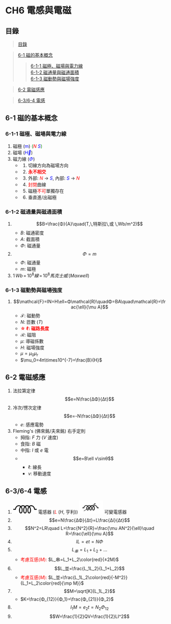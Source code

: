 # CH6 電感與電磁
## 目錄
> [目錄](#目錄)

> [6-1 磁的基本概念](<#6-1-磁的基本概念>)</br>
> > [6-1-1 磁極、磁場與電力線](<#6-1-1-磁極、磁場與電力線>)</br>
> > [6-1-2 磁通量與磁通面積](<#6-1-2-磁通量與磁通面積>)</br>
> > [6-1-3 磁動勢與磁場強度](<#6-1-3-磁動勢與磁場強度>)</br> 

> [6-2 電磁感應](<#6-2-電磁感應>)

>[6-3/6-4 電感](#6-36-4-電感)

## 6-1 磁的基本概念
### 6-1-1 磁極、磁場與電力線
1. 磁極 (<font color="blue">m</font>) <font color="green">(</font><font color="red">$N$</font>  <font color="blue">$S$</font><font color="green">)</font>
2. 磁場 (<font color="blue">$\vec{H}$</font>)
3. 磁力線 (<font color="blue">$Φ$</font>)
    * 1. 切線方向為磁場方向
    * 2. <font color="red">**永不相交**</font>
    * 3. 外部: <font color="red">$N$</font> → <font color="blue">$S$</font>, 內部: <font color="blue">$S$</font> → <font color="red">$N$</font>
    * 4. <font color="red">封閉</font>曲線
    * 5. 磁極<font color="red">不可</font>單獨存在
    * 6. 垂直進/出磁極
### 6-1-2 磁通量與磁通面積
1. $$B=\frac{Φ}{A}\quad(T,\,特斯拉\,或 \,Wb/m^2)$$
    * $B$: 磁通密度
    * $A$: 截面積
    * $\Phi$: 磁通量
2. $$Φ = m$$
    * $\Phi$: 磁通量
    * $m$: 磁極
3. $1\,Wb\,=\,10^8線\,=\,10^8馬克士威\,(Maxwell)$
### 6-1-3 磁動勢與磁場強度
1. $$\mathcal{F}=IN=H\ell=Φ\mathcal{R}\quadΦ=BA\quad\mathcal{R}=\frac{\ell}{\mu A}$$
    * $\mathcal{F}$: 磁動勢
    * $N$: 匝數 ($T$)
    * <font color="red">**☆ $\ell$: 磁路長度**</font>
    * $\mathcal{R}$: 磁阻
    * $\mu$: 導磁係數
    * $H$: 磁場強度
    * $\mu=\mu_0\mu_r$
    * $\mu_0=4π\times10^{-7}=\frac{B}{H}$

## 6-2 電磁感應
1. 法拉第定律 $$e=N\frac{ΔΦ}{Δt}$$
2. 冷次/愣次定律 $$e=-N\frac{ΔΦ}{Δt}$$
    * $e$: 感應電勢
3. Fleming's (佛來銘/夫來銘) 右手定則
    * 拇指: $F$ 力 ($V$ 速度)
    * 食指: $B$ 磁
    * 中指: $I$ 或 $e$ 電
    * $$e=B\ell v\sinθ$$
        * $\ell$: 線長
        * $v$: 移動速度
## 6-3/6-4 電感
1. <img src="https://raw.githubusercontent.com/MinecraftPEayer/notes/master/assets/BasicElectricity/CH6/1.png" width=75/> 電感器 (<font color="red">$L$</font> ($H$, 亨利))
<img src="https://raw.githubusercontent.com/MinecraftPEayer/notes/master/assets/BasicElectricity/CH6/2.png" width=75 height=40> 可變電感器
2. $$e=N\frac{ΔΦ}{Δt}=L\frac{Δi}{Δt}$$
3. $$N^2=LR\quad L=\frac{N^2}{R}=\frac{\mu AN^2}{\ell}\quad R=\frac{\ell}{\mu A}$$
4. $$IL=et=NΦ$$
5. $$L_串=L_1+L_2+...$$
    * <font color="red">考慮互感($M$): </font>$L_串=L_1+L_2\color{red}{±2M}$
6. $$L_並=\frac{L_1L_2}{L_1+L_2}$$
    * <font color="red">考慮互感($M$): </font>$L_並=\frac{L_1L_2\color{red}{-M^2}}{L_1+L_2\color{red}{\mp M}}$
7. $$M=\sqrt[K]{L_1L_2}$$
    * $K=\frac{Φ_{12}}{Φ_1}=\frac{Φ_{21}}{Φ_2}$
8. $$I_1M=e_2t=N_2Φ_{12}$$
9. $$W=\frac{1}{2}QV=\frac{1}{2}LI^2$$
